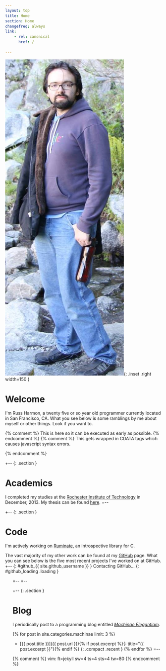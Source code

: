 ```yaml
---
layout: top
title: Home
section: Home
changefreq: always
link:
    - rel: canonical
      href: /

---
```


![Photo of Russ Harmon](/images/russ_harmon.jpg){: .inset .right width=150 }

Welcome
=======

I'm Russ Harmon, a <span id="age">twenty five or so</span> year old programmer
currently located in <span id="{{ site.google_latitude_id }}">San Francisco,
CA</span>.  What you see below is some ramblings by me about myself or other
things. Look if you want to.

{% comment %} This is here so it can be executed as early as possible. {% endcomment %}
{% comment %} This gets wrapped in CDATA tags which causes javascript syntax
errors.
<script type="text/javascript">
	$("#age").replaceWith(
		new Number(
			Math.floor(
				(
					new Date() -
					new Date("{{ site.birthdate }}")
				) /
				31556926000 /* nanos per year */
			)
		).toWords()
	);
	doLatitude("{{ site.google_latitude_id }}", $("#{{ site.google_latitude_id }}"));
</script>
{% endcomment %}

+-- {: .section }
# Academics
I completed my studies at the [Rochester Institute of
Technology](http://www.rit.edu/) in December, 2013. My thesis can be found
[here][ruminate-thesis].
=--

+-- {: .section }
# Code

I'm actively working on [Ruminate], an introspective library for C.

The vast majority of my other work can be found at my
[GitHub](https://github.com/eatnumber1) page. What you can see below is the five
most recent projects I've worked on at GitHub.
+-- {: #github_{{ site.github_username }} }
Contacting GitHub...
{: #github_loading .loading }
<ul class="compact recent" id="github_list"/>
=--
=--

+-- {: .section }
# Blog
I periodically post to a programming blog entitled
_[Machinae Elegantiam](/machinae)_.

{% for post in site.categories.machinae limit: 3 %}
* [{{ post.title }}]({{ post.url }}){% if post.excerpt %}{: title="{{ post.excerpt }}"}{% endif %}
{: .compact .recent }
{% endfor %}
=--

[Ruminate]: http://rus.har.mn/ruminate/
[ruminate-thesis]: http://rus.har.mn/files/project-report.pdf

{% comment %}
vim: ft=jekyll sw=4 ts=4 sts=4 tw=80
{% endcomment %}
